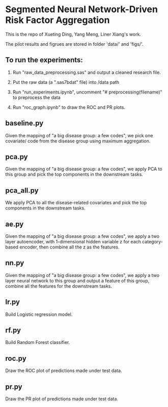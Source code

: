# Segmented Neural Network-Driven Risk Factor Aggregation

This is the repo of Xueting Ding, Yang Meng, Liner Xiang's work.

The pilot results and figrues are stored in folder 'data/' and 'figs/'.
 
## To run the experiments:
 
1. Run "raw_data_preprocessing.sas" and output a cleaned research file.

2. Put the raw data (a ".sas7bdat" file) into /data path

3. Run "run_experiments.ipynb", uncomment "# preprocessing(filename)" to preprocess the data

4. Run "roc_graph.ipynb"  to draw the ROC and PR plots.

## baseline.py

Given the mapping of "a big disease group: a few codes", we pick one covariate/ code from the disease group using maximum aggregation. 

## pca.py

Given the mapping of "a big disease group: a few codes", we apply PCA to this group and pick the top components in the downstream tasks.

## pca_all.py

We apply PCA to all the disease-related covariates and pick the top components in the downstream tasks.

## ae.py

Given the mapping of "a big disease group: a few codes", we apply a two layer autoencoder, with 1-dimensional hidden variable z for each category-based encoder, then combine all the z as the features.

## nn.py

Given the mapping of "a big disease group: a few codes", we apply a two layer neural network to this group and output a feature of this group, combine all the features for the downstream tasks.

## lr.py

Build Logistic regression model.

## rf.py

Build Random Forest classifier.

## roc.py

Draw the ROC plot of predictions made under test data.

## pr.py

Draw the PR plot of predictions made under test data.
